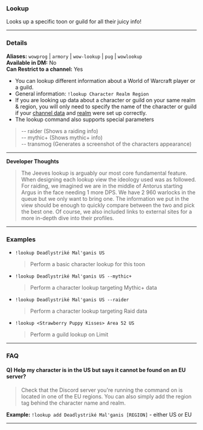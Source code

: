 ### Lookup
Looks up a specific toon or guild for all their juicy info!
***
### Details
**Aliases:** `wowprog` | `armory` | `wow-lookup` | `pug` | `wowlookup`    
**Available in DM:** No   
**Can Restrict to a channel:** Yes

* You can lookup different information about a World of Warcraft player or a guild.
* General information: `!lookup Character Realm Region`
* If you are looking up data about a character or guild on your same realm & region, you will only need to specify the name of the character or guild if your [channel data](../../guides/Channel-Data.md) and [realm](../dashboard/settings.md) were set up correctly.
* The lookup command also supports special parameters
>-- raider (Shows a raiding info)   
-- mythic+ (Shows mythic+ info)   
-- transmog (Generates a screenshot of the characters appearance)
***
**Developer Thoughts**
>The Jeeves lookup is arguably our most core fundamental feature. When designing each lookup view the ideology used was as followed. For raiding, we imagined we are in the middle of Antorus starting Argus in the face needing 1 more DPS. We have 2 960 warlocks in the queue but we only want to bring one. The information we put in the view should be enough to quickly compare between the two and pick the best one. Of course, we also included links to external sites for a more in-depth dive into their profiles.
***
### Examples

* `!lookup Deadlystriké Mal'ganis US`
  > Perform a basic character lookup for this toon
* `!lookup Deadlystriké Mal'ganis US --mythic+`
  > Perform a character lookup targeting Mythic+ data
* `!lookup Deadlystriké Mal'ganis US --raider`
  > Perform a character lookup targeting Raid data
* `!lookup <Strawberry Puppy Kisses> Area 52 US`
  > Perform a guild lookup on Limit
***
### FAQ
#### Q) Help my character is in the US but says it cannot be found on an EU server?
>Check that the Discord server you're running the command on is located in one of the EU regions. You can also simply add the region tag behind the character
name and realm.

**Example:** `!lookup add Deadlystriké Mal'ganis [REGION]` - either US or EU
***

